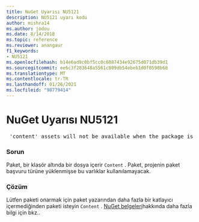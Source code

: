```yaml
---
title: NuGet Uyarısı NU5121
description: NU5121 uyarı kodu
author: mishra14
ms.author: jodou
ms.date: 8/14/2018
ms.topic: reference
ms.reviewer: anangaur
f1_keywords:
- NU5121
ms.openlocfilehash: b14e6ad9c0bf5cc0c6087434e92675d071db39d1
ms.sourcegitcommit: ee6c3f203648a5561c809db54ebeb1d0f0598b68
ms.translationtype: MT
ms.contentlocale: tr-TR
ms.lasthandoff: 01/26/2021
ms.locfileid: "98779414"
---
```

# <a name="nuget-warning-nu5121"></a>NuGet Uyarısı NU5121
<pre> 'content' assets will not be available when the package is installed after the migration.</pre>

### <a name="issue"></a>Sorun

Paket, bir klasör altında bir dosya içerir `Content` . Paket, projenin paket başvuru türüne yüklenmişse bu varlıklar kullanılamayacak.


### <a name="solution"></a>Çözüm

Lütfen paketi onarmak için paket yazarından daha fazla bir katlayıcı içermediğinden paketi isteyin `Content` . [NuGet belgeleri](../../consume-packages/migrate-packages-config-to-package-reference.md)hakkında daha fazla bilgi için bkz..
